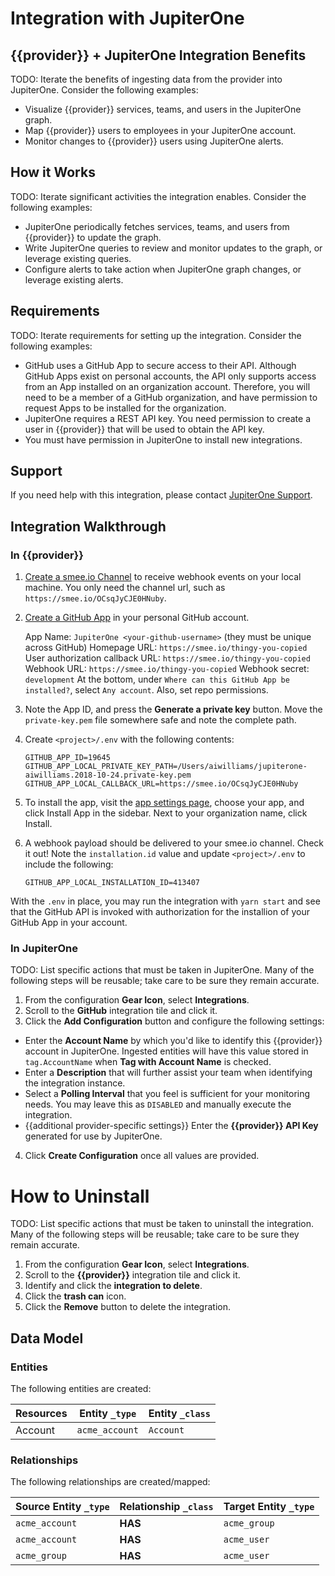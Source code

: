 # Integration with JupiterOne

## {{provider}} + JupiterOne Integration Benefits

TODO: Iterate the benefits of ingesting data from the provider into JupiterOne.
Consider the following examples:

- Visualize {{provider}} services, teams, and users in the JupiterOne graph.
- Map {{provider}} users to employees in your JupiterOne account.
- Monitor changes to {{provider}} users using JupiterOne alerts.

## How it Works

TODO: Iterate significant activities the integration enables. Consider the
following examples:

- JupiterOne periodically fetches services, teams, and users from {{provider}}
  to update the graph.
- Write JupiterOne queries to review and monitor updates to the graph, or leverage existing queries.
- Configure alerts to take action when JupiterOne graph changes, or leverage existing alerts.

## Requirements

TODO: Iterate requirements for setting up the integration. Consider the
following examples:

- GitHub uses a GitHub App to secure access to their API. Although GitHub Apps exist on
  personal accounts, the API only supports access from an App installed on an organization
  account. Therefore, you will need to be a member of a GitHub organization, and have 
  permission to request Apps to be installed for the organization. 
- JupiterOne requires a REST API key. You need permission to create a user in
  {{provider}} that will be used to obtain the API key.
- You must have permission in JupiterOne to install new integrations.

## Support

If you need help with this integration, please contact
[JupiterOne Support](https://support.jupiterone.io).

## Integration Walkthrough

### In {{provider}}

1.  [Create a smee.io Channel](https://smee.io) to receive webhook events on
    your local machine. You only need the channel url, such as `https://smee.io/OCsqJyCJE0HNuby`.

2.  [Create a GitHub App](https://github.com/settings/apps/new) in your personal
    GitHub account.

    App Name: `JupiterOne <your-github-username>` (they must be unique across GitHub)
    Homepage URL: `https://smee.io/thingy-you-copied`
    User authorization callback URL: `https://smee.io/thingy-you-copied`
    Webhook URL: `https://smee.io/thingy-you-copied`
    Webhook secret: `development`
    At the bottom, under `Where can this GitHub App be installed?`, select `Any account`.
    Also, set repo permissions.

3.  Note the App ID, and press the **Generate a private key** button. Move the
    `private-key.pem` file somewhere safe and note the complete path.

4.  Create `<project>/.env` with the following contents:

    ```env
    GITHUB_APP_ID=19645
    GITHUB_APP_LOCAL_PRIVATE_KEY_PATH=/Users/aiwilliams/jupiterone-aiwilliams.2018-10-24.private-key.pem
    GITHUB_APP_LOCAL_CALLBACK_URL=https://smee.io/OCsqJyCJE0HNuby
    ```

5.  To install the app, visit the [app settings page](https://github.com/settings/apps),
    choose your app, and click Install App in the sidebar. Next to your organization name,
    click Install.

6.  A webhook payload should be delivered to your smee.io channel. Check it out!
    Note the `installation.id` value and update `<project>/.env` to include the
    following:

    ```env
    GITHUB_APP_LOCAL_INSTALLATION_ID=413407
    ```

With the `.env` in place, you may run the integration with `yarn start` and see
that the GitHub API is invoked with authorization for the installion of your
GitHub App in your account.


### In JupiterOne

TODO: List specific actions that must be taken in JupiterOne. Many of the
following steps will be reusable; take care to be sure they remain accurate.

1. From the configuration **Gear Icon**, select **Integrations**.
2. Scroll to the **GitHub** integration tile and click it.
3. Click the **Add Configuration** button and configure the following settings:
- Enter the **Account Name** by which you'd like to identify this {{provider}}
   account in JupiterOne. Ingested entities will have this value stored in
   `tag.AccountName` when **Tag with Account Name** is checked.
- Enter a **Description** that will further assist your team when identifying
   the integration instance.
- Select a **Polling Interval** that you feel is sufficient for your monitoring
   needs. You may leave this as `DISABLED` and manually execute the integration.
- {{additional provider-specific settings}} Enter the **{{provider}} API Key** 
generated for use by JupiterOne.
4. Click **Create Configuration** once all values are provided.

# How to Uninstall

TODO: List specific actions that must be taken to uninstall the integration.
Many of the following steps will be reusable; take care to be sure they remain
accurate.

1. From the configuration **Gear Icon**, select **Integrations**.
2. Scroll to the **{{provider}}** integration tile and click it.
3. Identify and click the **integration to delete**.
4. Click the **trash can** icon.
5. Click the **Remove** button to delete the integration.

<!-- {J1_DOCUMENTATION_MARKER_START} -->
<!--
********************************************************************************
NOTE: ALL OF THE FOLLOWING DOCUMENTATION IS GENERATED USING THE
"j1-integration document" COMMAND. DO NOT EDIT BY HAND! PLEASE SEE THE DEVELOPER
DOCUMENTATION FOR USAGE INFORMATION:

https://github.com/JupiterOne/sdk/blob/master/docs/integrations/development.md
********************************************************************************
-->

## Data Model

### Entities

The following entities are created:

| Resources | Entity `_type` | Entity `_class` |
| --------- | -------------- | --------------- |
| Account   | `acme_account` | `Account`       |

### Relationships

The following relationships are created/mapped:

| Source Entity `_type` | Relationship `_class` | Target Entity `_type` |
| --------------------- | --------------------- | --------------------- |
| `acme_account`        | **HAS**               | `acme_group`          |
| `acme_account`        | **HAS**               | `acme_user`           |
| `acme_group`          | **HAS**               | `acme_user`           |

<!--
********************************************************************************
END OF GENERATED DOCUMENTATION AFTER BELOW MARKER
********************************************************************************
-->
<!-- {J1_DOCUMENTATION_MARKER_END} -->
